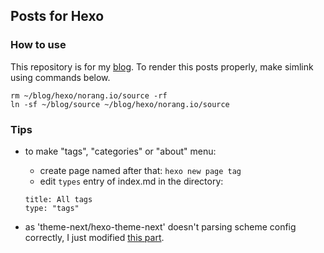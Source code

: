 Posts for Hexo
---

### How to use

This repository is for my [blog](https://norang.io).
To render this posts properly, make simlink using commands below.

```
rm ~/blog/hexo/norang.io/source -rf
ln -sf ~/blog/source ~/blog/hexo/norang.io/source
```

### Tips

* to make "tags", "categories" or "about" menu:
  * create page named after that: `hexo new page tag`
  * edit `types` entry of index.md in the directory:
  ```
  title: All tags
  type: "tags"
  ```

* as 'theme-next/hexo-theme-next' doesn't parsing scheme config correctly, I just modified [this part](https://github.com/theme-next/hexo-theme-next/blob/b378211e6558aeea75e387a13fb9e6b28e99593c/source/css/main.styl#L5).

